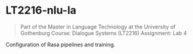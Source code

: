 # LT2216-nlu-la
> Part of the Master in Language Technology at the University of Gothenburg
> Course: Dialogue Systems (LT2216)
> Assignment: Lab 4

Configuration of Rasa pipelines and training.
